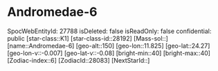 ﻿---
location: [24.27,11.825,150]
type: Station
tags:
- astro/Star

---

# Andromedae-6

SpocWebEntityId: 27788
isDeleted: false
isReadOnly: false
confidential: public
[star-class::K1]
[star-class-id::28192]
[Mass-sol::]
[name::Andromedae-6]
[geo-alt::150]
[geo-lon::11.825]
[geo-lat::24.27]
[geo-lon-v::-0.007]
[geo-lat-v::-0.08]
[bright-min::40]
[bright-max::40]
[Zodiac-index::6]
[ZodiacId::28083]
[NextStarId::]

